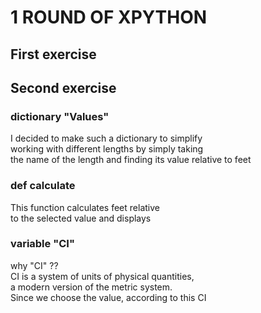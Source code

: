 # 1 ROUND OF XPYTHON
## First exercise 















## Second exercise
### dictionary "Values"
I decided to make such a dictionary to simplify \
    working with different lengths by simply taking \
    the name of the length and finding its value relative to feet

### def calculate
This function calculates feet relative \
to the selected value and displays

### variable "CI"
why "CI" ?? \
СI is a system of units of physical quantities,  
a modern version of the metric system. \
Since we choose the value, according to this СI